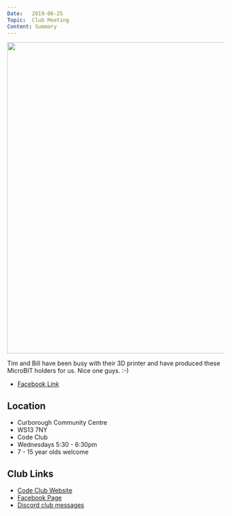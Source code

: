 ```yaml
---
Date:   2019-06-25
Topic:  Club Meeting
Content: Summary
---
```

[<img width="871px" height="720" src="https://scontent.fbhx6-1.fna.fbcdn.net/v/t1.6435-9/65208634_2113780225415733_6144141894512279552_n.jpg?stp=dst-jpg_p720x720&_nc_cat=111&ccb=1-7&_nc_sid=730e14&_nc_ohc=zAt0ZcAuDfUAX8qD7gm&_nc_ht=scontent.fbhx6-1.fna&edm=AKK4YLsEAAAA&oh=00_AfC8WhC7g1Opc5xq0SlmLy-wxzPB6fLZ3nK_lIItqritHQ&oe=654E0ECB"/>](https://scontent.fbhx6-1.fna.fbcdn.net/v/t1.6435-9/65208634_2113780225415733_6144141894512279552_n.jpg?stp=dst-jpg_p720x720&_nc_cat=111&ccb=1-7&_nc_sid=730e14&_nc_ohc=zAt0ZcAuDfUAX8qD7gm&_nc_ht=scontent.fbhx6-1.fna&edm=AKK4YLsEAAAA&oh=00_AfC8WhC7g1Opc5xq0SlmLy-wxzPB6fLZ3nK_lIItqritHQ&oe=654E0ECB)

Tim and Bill have been busy with their 3D printer and have produced these MicroBIT holders for us. Nice one guys. :-)

* [Facebook Link](https://www.facebook.com/1481985248595237/posts/2113781135415642/)

## Location

* Curborough Community Centre
* WS13 7NY
* Code Club
* Wednesdays 5:30 - 6:30pm
* 7 - 15 year olds welcome

## Club Links

* [Code Club Website](https://lichfield-code-club.github.io/)
* [Facebook Page](https://www.facebook.com/LichfieldCoders)
* [Discord club messages](https://discord.gg/szz6xGK)
